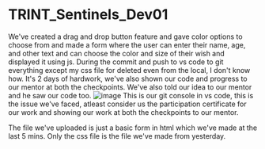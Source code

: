 ﻿# TRINT_Sentinels_Dev01
We've created a drag and drop button feature and gave color options to choose from and made a form where the user can enter their name, age, and other text and can choose the color and size of their wish and displayed it using js.
During the commit and push to vs code to git everything except my css file for deleted even from the local, I don't know how.
It's 2 days of hardwork, we've also shown our code and progress to our mentor at both the checkpoints.
We've also told our idea to our mentor and he saw our code too.
![image](https://user-images.githubusercontent.com/98642037/151692965-1dcf1404-c1dd-4cc1-87e9-17c436900db2.png)
This is our git console in vs code, this is the issue we've faced, atleast consider us the participation certificate for our work and showing our work at both the checkpoints to our mentor.

The file we've uploaded is just a basic form in html which we've made at the last 5 mins. Only the css file is the file we've made from yesterday.
